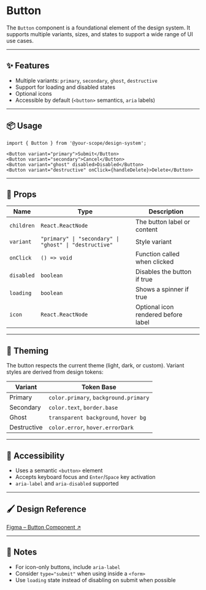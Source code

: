 # Button

The `Button` component is a foundational element of the design system. It supports multiple variants, sizes, and states to support a wide range of UI use cases.

---

## ✨ Features

- Multiple variants: `primary`, `secondary`, `ghost`, `destructive`
- Support for loading and disabled states
- Optional icons
- Accessible by default (`<button>` semantics, `aria` labels)

---

## 📦 Usage

```tsx
import { Button } from '@your-scope/design-system';

<Button variant="primary">Submit</Button>
<Button variant="secondary">Cancel</Button>
<Button variant="ghost" disabled>Disabled</Button>
<Button variant="destructive" onClick={handleDelete}>Delete</Button>
````

---

## 🔧 Props

| Name       | Type                                                   | Description                         |
| ---------- | ------------------------------------------------------ | ----------------------------------- |
| `children` | `React.ReactNode`                                      | The button label or content         |
| `variant`  | `"primary" \| "secondary" \| "ghost" \| "destructive"` | Style variant                       |
| `onClick`  | `() => void`                                           | Function called when clicked        |
| `disabled` | `boolean`                                              | Disables the button if true         |
| `loading`  | `boolean`                                              | Shows a spinner if true             |
| `icon`     | `React.ReactNode`                                      | Optional icon rendered before label |

---

## 🎨 Theming

The button respects the current theme (light, dark, or custom). Variant styles are derived from design tokens:

| Variant     | Token Base                            |
| ----------- | ------------------------------------- |
| Primary     | `color.primary`, `background.primary` |
| Secondary   | `color.text`, `border.base`           |
| Ghost       | `transparent background`, `hover bg`  |
| Destructive | `color.error`, `hover.errorDark`      |

---

## 🧪 Accessibility

* Uses a semantic `<button>` element
* Accepts keyboard focus and `Enter`/`Space` key activation
* `aria-label` and `aria-disabled` supported

---

## 🖌 Design Reference

[Figma – Button Component ↗](https://www.figma.com/file/your-link-here)

---

## 📝 Notes

* For icon-only buttons, include `aria-label`
* Consider `type="submit"` when using inside a `<form>`
* Use `loading` state instead of disabling on submit when possible
